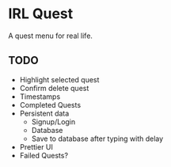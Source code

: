 # IRL Quest

A quest menu for real life.

## TODO
+ Highlight selected quest
+ Confirm delete quest
+ Timestamps
+ Completed Quests
+ Persistent data
  + Signup/Login
  + Database
  + Save to database after typing with delay
+ Prettier UI
+ Failed Quests?